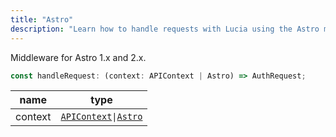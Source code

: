 ```yaml
---
title: "Astro"
description: "Learn how to handle requests with Lucia using the Astro middleware"
---
```


Middleware for Astro 1.x and 2.x.

```ts
const handleRequest: (context: APIContext | Astro) => AuthRequest;
```

| name    | type                                                                                                                                                                  |
| ------- | --------------------------------------------------------------------------------------------------------------------------------------------------------------------- |
| context | [`APIContext`](https://docs.astro.build/en/reference/api-reference/#endpoint-context)`\|`[`Astro`](https://docs.astro.build/en/reference/api-reference/#astro-global) |
